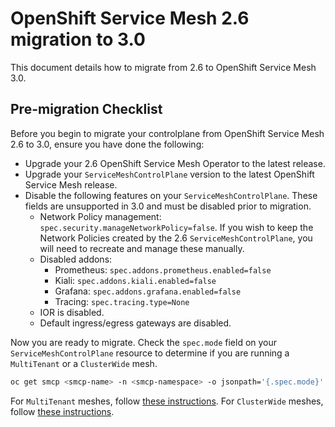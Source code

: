 # OpenShift Service Mesh 2.6 migration to 3.0

This document details how to migrate from 2.6 to OpenShift Service Mesh 3.0.

## Pre-migration Checklist

Before you begin to migrate your controlplane from OpenShift Service Mesh 2.6 to 3.0, ensure you have done the following:

- Upgrade your 2.6 OpenShift Service Mesh Operator to the latest release.
- Upgrade your `ServiceMeshControlPlane` version to the latest OpenShift Service Mesh release.
- Disable the following features on your `ServiceMeshControlPlane`. These fields are unsupported in 3.0 and must be disabled prior to migration.
    <!-- TODO: create a separate page for each of these bullet points describing how to migrate off the SMCP managed version. -->
    <!-- TODO: revisit this list when: https://issues.redhat.com/browse/OSSM-8299 is completed. -->
  - Network Policy management: `spec.security.manageNetworkPolicy=false`. If you wish to keep the Network Policies created by the 2.6 `ServiceMeshControlPlane`, you will need to recreate and manage these manually.
  - Disabled addons:
    - Prometheus: `spec.addons.prometheus.enabled=false`
    - Kiali: `spec.addons.kiali.enabled=false`
    - Grafana: `spec.addons.grafana.enabled=false`
    - Tracing: `spec.tracing.type=None`
  - IOR is disabled.
  - Default ingress/egress gateways are disabled.

Now you are ready to migrate. Check the `spec.mode` field on your `ServiceMeshControlPlane` resource to determine if you are running a `MultiTenant` or a `ClusterWide` mesh.

```sh
oc get smcp <smcp-name> -n <smcp-namespace> -o jsonpath='{.spec.mode}'
```

For `MultiTenant` meshes, follow [these instructions](./multi-tenancy/README.md). For `ClusterWide` meshes, follow [these instructions](#TODO).
